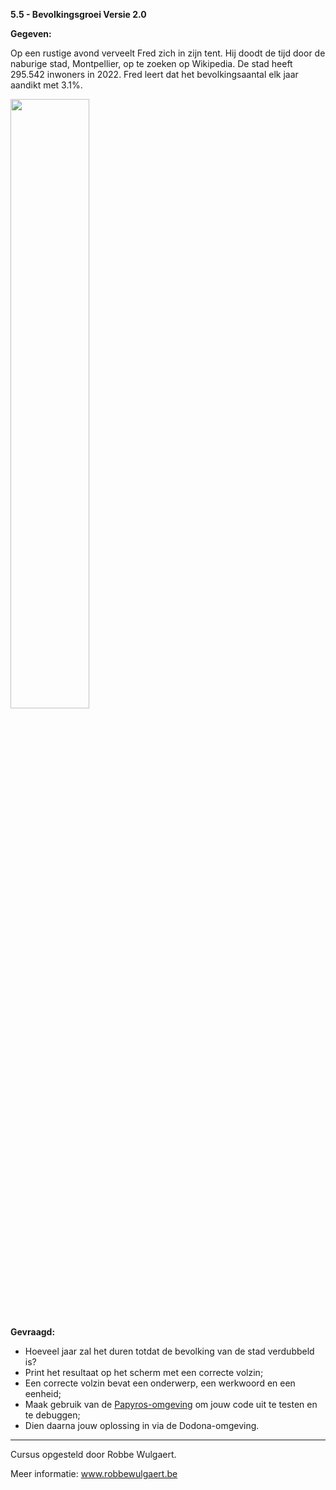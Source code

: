 **5.5 - Bevolkingsgroei Versie 2.0**

**Gegeven:**

Op een rustige avond verveelt Fred zich in zijn tent. Hij doodt de tijd door de naburige stad, Montpellier, op te zoeken op Wikipedia. 
De stad heeft 295.542 inwoners in 2022. Fred leert dat het bevolkingsaantal elk jaar aandikt met 3.1%. 



<img src="https://upload.wikimedia.org/wikipedia/commons/thumb/c/c4/Montpellier_Place_de_la_Com%C3%A9die.jpg/1024px-Montpellier_Place_de_la_Com%C3%A9die.jpg" width="50%"/>

**Gevraagd:**

* Hoeveel jaar zal het duren totdat de bevolking van de stad verdubbeld is?
* Print het resultaat op het scherm met een correcte volzin; 
* Een correcte volzin bevat een onderwerp, een werkwoord en een eenheid;
* Maak gebruik van de [Papyros-omgeving](https://papyros.dodona.be/?locale=nl&language=JavaScript) om jouw code uit te testen en te debuggen;
* Dien daarna jouw oplossing in via de Dodona-omgeving. 




---
Cursus opgesteld door Robbe Wulgaert.

Meer informatie: www.robbewulgaert.be
